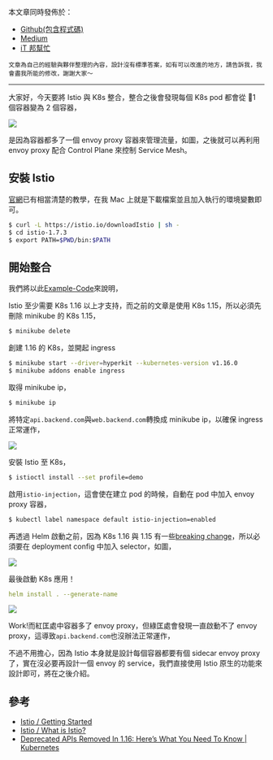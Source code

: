 本文章同時發佈於：

- [Github(包含程式碼)](https://github.com/superj80820/2020-ithelp-contest/blob/master/DAY22)
- [Medium](https://medium.com/%E9%AB%92%E6%A1%B6%E5%AD%90/day22-istio-%E6%98%AF%E4%BB%80%E9%BA%BC-%E5%8E%9F%E4%BE%86%E6%98%AF%E5%AE%B9%E5%99%A8%E9%96%93%E9%80%9A%E8%A8%8A%E7%9A%84%E5%A6%BB%E7%AE%A1%E5%9A%B4%E5%97%8E-%E5%AF%A6%E4%BD%9C%E7%AF%87-3230f841c9ae)
- [iT 邦幫忙](https://ithelp.ithome.com.tw/articles/10249647)

```
文章為自己的經驗與夥伴整理的內容，設計沒有標準答案，如有可以改進的地方，請告訴我，我會盡我所能的修改，謝謝大家～
```

---

大家好，今天要將 Istio 與 K8s 整合，整合之後會發現每個 K8s pod 都會從 1 個容器變為 2 個容器，

![](https://i.imgur.com/dXyh8GZ.png)

是因為容器都多了一個 envoy proxy 容器來管理流量，如圖，之後就可以再利用 envoy proxy 配合 Control Plane 來控制 Service Mesh。

## 安裝 Istio

[官網](https://istio.io/latest/docs/setup/getting-started/)已有相當清楚的教學，在我 Mac 上就是下載檔案並且加入執行的環境變數即可。

```bash
$ curl -L https://istio.io/downloadIstio | sh -
$ cd istio-1.7.3
$ export PATH=$PWD/bin:$PATH
```

## 開始整合

我們將以此[Example-Code](https://github.com/superj80820/2020-ithelp-contest)來說明，

Istio 至少需要 K8s 1.16 以上才支持，而之前的文章是使用 K8s 1.15，所以必須先刪除 minikube 的 K8s 1.15，

```bash
$ minikube delete
```

創建 1.16 的 K8s，並開起 ingress

```bash
$ minikube start --driver=hyperkit --kubernetes-version v1.16.0
$ minikube addons enable ingress
```

取得 minikube ip，

```bash
$ minikube ip
```

將特定`api.backend.com`與`web.backend.com`轉換成 minikube ip，以確保 ingress 正常運作，

![](https://i.imgur.com/mc9HuVS.png)

安裝 Istio 至 K8s，

```bash
$ istioctl install --set profile=demo
```

啟用`istio-injection`，這會使在建立 pod 的時候，自動在 pod 中加入 envoy proxy 容器，

```bash
$ kubectl label namespace default istio-injection=enabled
```

再透過 Helm 啟動之前，因為 K8s 1.16 與 1.15 有一些[breaking change](https://kubernetes.io/blog/2019/07/18/api-deprecations-in-1-16/)，所以必須要在 deployment config 中加入 selector，如圖，

![](https://i.imgur.com/IuxHnmo.png)

最後啟動 K8s 應用！

```yaml
helm install . --generate-name
```

![](https://i.imgur.com/QvobsJT.png)

Work!而紅匡處中容器多了 envoy proxy，但綠匡處會發現一直啟動不了 envoy proxy，這導致`api.backend.com`也沒辦法正常運作，

不過不用擔心，因為 Istio 本身就是設計每個容器都要有個 sidecar envoy proxy 了，實在沒必要再設計一個 envoy 的 service，我們直接使用 Istio 原生的功能來設計即可，將在之後介紹。

## 參考

- [Istio / Getting Started](https://istio.io/latest/docs/setup/getting-started/)
- [Istio / What is Istio?](https://istio.io/latest/docs/concepts/what-is-istio/)
- [Deprecated APIs Removed In 1.16: Here’s What You Need To Know | Kubernetes](https://kubernetes.io/blog/2019/07/18/api-deprecations-in-1-16/)
